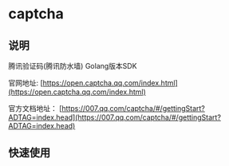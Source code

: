 # captcha

## 说明

腾讯验证码(腾讯防水墙) Golang版本SDK

官网地址: [https://open.captcha.qq.com/index.html](https://open.captcha.qq.com/index.html)

官方文档地址： [https://007.qq.com/captcha/#/gettingStart?ADTAG=index.head](https://007.qq.com/captcha/#/gettingStart?ADTAG=index.head)

## 快速使用





